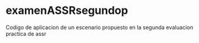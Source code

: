 # examenASSRsegundop
Codigo de aplicacion de un escenario propuesto en la segunda evaluacion practica de assr
